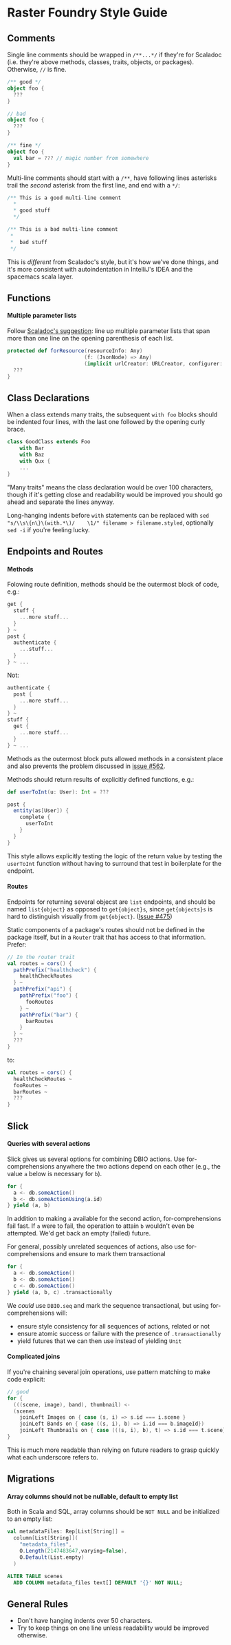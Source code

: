 Raster Foundry Style Guide
============

Comments
--------

Single line comments should be wrapped in `/**...*/` if they're for Scaladoc (i.e.
they're above methods, classes, traits, objects, or packages). Otherwise, `//`
is fine.

```scala
/** good */
object foo {
  ???
}

// bad
object foo {
  ???
}

/** fine */
object foo {
  val bar = ??? // magic number from somewhere
}
```

Multi-line comments should start with a `/**`, have following lines asterisks trail
the _second_ asterisk from the first line, and end with a `*/`:

```scala
/** This is a good multi-line comment
  *
  * good stuff
  */
```

```scala
/** This is a bad multi-line comment
 *
 *  bad stuff
 */
```

This is _different_ from Scaladoc's style, but it's how we've done things, and it's
more consistent with autoindentation in IntelliJ's IDEA and the spacemacs scala
layer.

Functions
---------

#### Multiple parameter lists

Follow [Scaladoc's suggestion](http://docs.scala-lang.org/style/declarations.html#multiple-parameter-lists):
line up multiple parameter lists that span more than one line on the opening parenthesis of each list.

```scala
protected def forResource(resourceInfo: Any)
                         (f: (JsonNode) => Any) 
                         (implicit urlCreator: URLCreator, configurer: OAuthConfiguration): Any = {
  ???
}
```

Class Declarations
---------

When a class extends many traits, the subsequent `with foo` blocks should be
indented four lines, with the last one followed by the opening curly brace.

```scala
class GoodClass extends Foo
    with Bar
    with Baz
    with Qux {
    ...
}
```

"Many traits" means the class declaration would be over 100 characters, though if
it's getting close and readability would be improved you should go ahead and separate
the lines anyway.

Long-hanging indents before `with` statements can be replaced with
`sed "s/\\s\{n\}\(with.*\)/    \1/" filename > filename.styled`,
optionally `sed -i` if you're feeling lucky.

Endpoints and Routes
---------

#### Methods

Folowing route definition, methods should be the outermost block of code, e.g.:

```scala
get {
  stuff {
    ...more stuff...
  }
} ~
post {
  authenticate {
    ...stuff...
  }
} ~ ...
```

Not:

```scala
authenticate {
  post {
    ...more stuff...
  }
} ~
stuff {
  get {
    ...more stuff...
  }
} ~ ...
```

Methods as the outermost block puts allowed methods in a consistent place and also
prevents the problem discussed in [issue #562](https://github.com/azavea/raster-foundry/issues/562/).

Methods should return results of explicitly defined functions, e.g.:

```scala
def userToInt(u: User): Int = ???

post {
  entity(as[User]) {
    complete {
      userToInt
    }
  }
}
```

This style allows explicitly testing the logic of the return value by testing the `userToInt`
function without having to surround that test in boilerplate for the endpoint.

#### Routes

Endpoints for returning several objecst are `list` endpoints, and should be named `list{object}` as
opposed to `get{object}s`, since `get{objects}s` is hard to distinguish visually from `get{object}`.
([Issue #475](https://github.com/azavea/raster-foundry/issues/475))

Static components of a package's routes should not be defined in the package itself, but in a
`Router` trait that has access to that information. Prefer:

```scala
// In the router trait
val routes = cors() {
  pathPrefix("healthcheck") {
    healthCheckRoutes
  } ~
  pathPrefix("api") {
    pathPrefix("foo") {
      fooRoutes
    } ~
    pathPrefix("bar") {
      barRoutes
    }
  } ~
  ???
}
```

to:

```scala
val routes = cors() {
  healthCheckRoutes ~
  fooRoutes ~
  barRoutes ~
  ???
}
```

Slick
---------

#### Queries with several actions

Slick gives us several options for combining DBIO actions. Use for-comprehensions anywhere
the two actions depend on each other (e.g., the value `a` below is necessary for `b`).

```scala
for {
  a <- db.someAction()
  b <- db.someActionUsing(a.id)
} yield (a, b)
```

In addition to making `a` available for the second action, for-comprehensions fail fast. If
`a` were to fail, the operation to attain `b` wouldn't even be attempted. We'd get back an
empty (failed) future.

For general, possibly unrelated sequences of actions, also use for-comprehensions and ensure
to mark them transactional

```scala
for {
  a <- db.someAction()
  b <- db.someAction()
  c <- db.someAction()
} yield (a, b, c) .transactionally
```

We _could_ use `DBIO.seq` and mark the sequence transactional, but using for-comprehensions
will:

- ensure style consistency for all sequences of actions, related or not
- ensure atomic success or failure with the presence of `.transactionally`
- yield futures that we can then use instead of yielding `Unit`

#### Complicated joins

If you're chaining several join operations, use pattern matching to make code explicit:

```scala
// good
for {
  (((scene, image), band), thumbnail) <-
  (scenes
    joinLeft Images on { case (s, i) => s.id === i.scene }
    joinLeft Bands on { case ((s, i), b) => i.id === b.imageId})
    joinLeft Thumbnails on { case (((s, i), b), t) => s.id === t.scene})
}
```

This is much more readable than relying on future readers to grasp quickly what each
underscore refers to.

Migrations
---------

#### Array columns should not be nullable, default to empty list

Both in Scala and SQL, array columns should be `NOT NULL` and be initialized to
an empty list:

```scala
val metadataFiles: Rep[List[String]] =
  column[List[String]](
    "metadata_files",
    O.Length(2147483647,varying=false),
    O.Default(List.empty)
  )
```

```sql
ALTER TABLE scenes
  ADD COLUMN metadata_files text[] DEFAULT '{}' NOT NULL;
```

General Rules
---------

- Don't have hanging indents over 50 characters.
- Try to keep things on one line unless readability would be improved otherwise.
